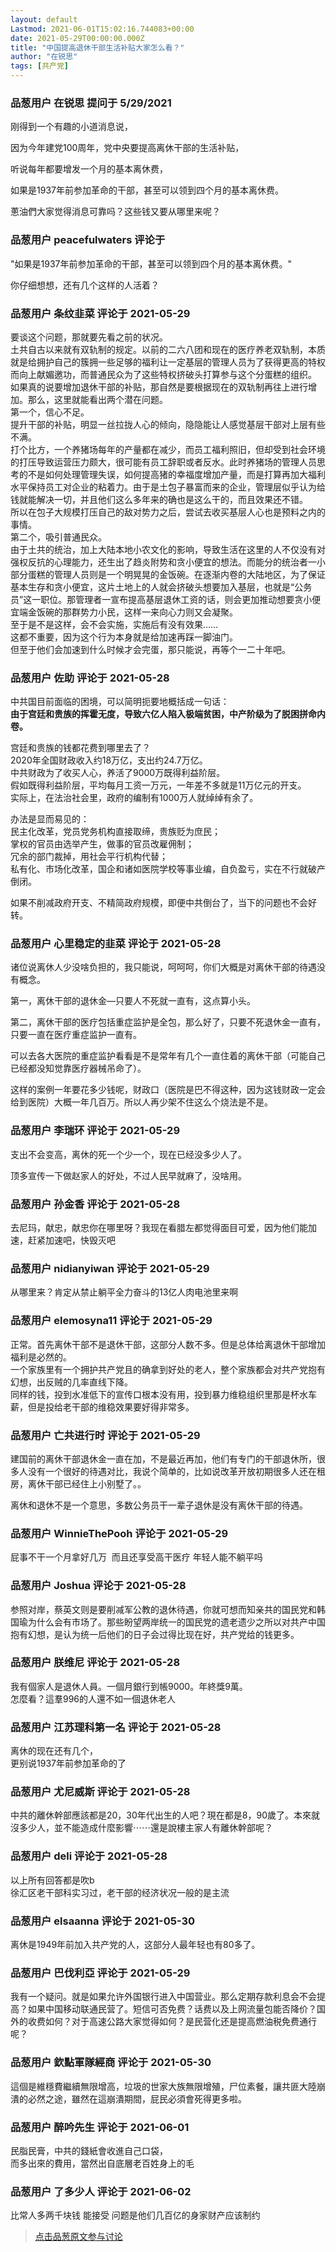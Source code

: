 ```yaml
---
layout: default
Lastmod: 2021-06-01T15:02:16.744083+00:00
date: 2021-05-29T00:00:00.000Z
title: "中国提高退休干部生活补贴大家怎么看？"
author: "在锐思"
tags: [共产党]
---
```



### 品葱用户 **在锐思** 提问于 5/29/2021
    
刚得到一个有趣的小道消息说，  
  
因为今年建党100周年，党中央要提高离休干部的生活补贴，  
  
听说每年都要增发一个月的基本离休费，  
  
如果是1937年前参加革命的干部，甚至可以领到四个月的基本离休费。  
  
蔥油們大家觉得消息可靠吗？这些钱又要从哪里来呢？
    
                

### 品葱用户 **peacefulwaters** 评论于 
        
"如果是1937年前参加革命的干部，甚至可以领到四个月的基本离休费。"  
  
你仔细想想，还有几个这样的人活着？
        
                

### 品葱用户 **条纹韭菜** 评论于 2021-05-29
        
要谈这个问题，那就要先看之前的状况。  
土共自古以来就有双轨制的规定。以前的二六八团和现在的医疗养老双轨制，本质就是给拥护自己的簇拥一些足够的福利让一定基层的管理人员为了获得更高的特权而向上献媚邀功，而普通民众为了这些特权挤破头打算参与这个分蛋糕的组织。  
如果真的说要增加退休干部的补贴，那自然是要根据现在的双轨制再往上进行增加。那么，这里就能看出两个潜在问题。  
第一个，信心不足。  
提升干部的补贴，明显一丝拉拢人心的倾向，隐隐能让人感觉基层干部对上层有些不满。  
打个比方，一个养猪场每年的产量都在减少，而员工福利照旧，但却受到社会环境的打压导致运营压力颇大，很可能有员工辞职或者反水。此时养猪场的管理人员思考的不是如何处理管理失误，如何提高猪的幸福度增加产量，而是打算再加大福利水平保持员工对企业的粘着力。由于是土包子暴富而来的企业，管理层似乎认为给钱就能解决一切，并且他们这么多年来的确也是这么干的，而且效果还不错。  
所以在包子大规模打压自己的敌对势力之后，尝试去收买基层人心也是预料之内的事情。  
第二个，吸引普通民众。  
由于土共的统治，加上大陆本地小农文化的影响，导致生活在这里的人不仅没有对强权反抗的心理能力，还生出了趋炎附势和贪小便宜的想法。而能分的统治者一小部分蛋糕的管理人员则是一个明晃晃的金饭碗。在逐渐内卷的大陆地区，为了保证基本生存和贪小便宜，这片土地上的人就会挤破头想要加入基层，也就是“公务员”这一职位。那管理者一宣布提高基层退休工资的话，则会更加推动想要贪小便宜端金饭碗的那群势力小民，这样一来向心力则又会凝聚。  
至于是不是这样，会不会实施，实施后有没有效果……  
这都不重要，因为这个行为本身就是给加速再踩一脚油门。  
但至于他们会加速到什么时候才会完蛋，那只能说，再等个一二十年吧。
        
                

### 品葱用户 **佐助** 评论于 2021-05-28
        
中共国目前面临的困境，可以简明扼要地概括成一句话：  
**由于宫廷和贵族的挥霍无度，导致六亿人陷入极端贫困，中产阶级为了脱困拼命内卷。**  
  
宫廷和贵族的钱都花费到哪里去了？  
2020年全国财政收入约18万亿，支出约24.7万亿。  
中共财政为了收买人心，养活了9000万既得利益阶层。  
假如既得利益阶层，平均每月工资一万元，一年差不多就是11万亿元的开支。  
实际上，在法治社会里，政府的编制有1000万人就绰绰有余了。  
  
办法是显而易见的：  
民主化改革，党员党务机构直接取缔，贵族贬为庶民；  
掌权的官员由选举产生，做事的官员改雇佣制；  
冗余的部门裁掉，用社会平行机构代替；  
私有化、市场化改革，国企和诸如医院学校等事业编，自负盈亏，实在不行就破产倒闭。  
  
如果不削减政府开支、不精简政府规模，即便中共倒台了，当下的问题也不会好转。
        
                

### 品葱用户 **心里稳定的韭菜** 评论于 2021-05-28
        
诸位说离休人少没啥负担的，我只能说，呵呵呵，你们大概是对离休干部的待遇没有概念。  
  
第一，离休干部的退休金—只要人不死就一直有，这点算小头。  
  
第二，离休干部的医疗包括重症监护是全包，那么好了，只要不死退休金一直有，只要一直在医疗重症监护一直有。  
  
可以去各大医院的重症监护看看是不是常年有几个一直住着的离休干部（可能自己已经都没知觉靠医疗器械吊命了）。  
  
这样的案例一年要花多少钱呢，财政口（医院是巴不得这种，因为这钱财政一定会给到医院）大概一年几百万。所以人再少架不住这么个烧法是不是。
        
                

### 品葱用户 **李瑞环** 评论于 2021-05-29
        
支出不会变高，离休的死一个少一个，现在已经没多少人了。  
  
顶多宣传一下做赵家人的好处，不过人民早就麻了，没啥用。
        
                

### 品葱用户 **孙金香** 评论于 2021-05-28
        
去尼玛，献忠，献忠你在哪里呀？我现在看腊左都觉得面目可爱，因为他们能加速，赶紧加速吧，快毁灭吧
        
                

### 品葱用户 **nidianyiwan** 评论于 2021-05-29
        
从哪里来？肯定从禁止躺平全力奋斗的13亿人肉电池里来啊
        
                

### 品葱用户 **elemosyna11** 评论于 2021-05-29
        
正常。首先离休干部不是退休干部，这部分人数不多。但是总体给离退休干部增加福利是必然的。  
一个家族里有一个拥护共产党且的确拿到好处的老人，整个家族都会对共产党抱有幻想，出反贼的几率直线下降。  
同样的钱，投到水准低下的宣传口根本没有用，投到暴力维稳组织里那是杯水车薪，但是投给老干部的维稳效果要好得非常多。
        
                

### 品葱用户 **亡共进行时** 评论于 2021-05-29
        
建国前的离休干部退休金一直在加，不是最近再加，他们有专门的干部退休所，很多人没有一个很好的待遇对比，我说个简单的，比如说改革开放初期很多人还在租房，离休干部已经住上小别墅了。。  
  
离休和退休不是一个意思，多数公务员干一辈子退休是没有离休干部的待遇。
        
                

### 品葱用户 **WinnieThePooh** 评论于 2021-05-29
        
屁事不干一个月拿好几万  而且还享受高干医疗 年轻人能不躺平吗
        
                

### 品葱用户 **Joshua** 评论于 2021-05-28
        
参照对岸，蔡英文则是要削减军公教的退休待遇，你就可想而知亲共的国民党和韩国瑜为什么会有市场了。那些盼望两岸统一的国民党的遗老遗少之所以对共产中国抱有幻想，是认为统一后他们的日子会过得比现在好，共产党给的钱更多。
        
                

### 品葱用户 **朕维尼** 评论于 2021-05-28
        
我有個家人是退休人員。一個月銀行到帳9000。年終獎9萬。  
怎麼看？這羣996的人還不如一個退休老人
        
                

### 品葱用户 **江苏理科第一名** 评论于 2021-05-28
        
离休的现在还有几个，  
更别说1937年前参加革命的了
        
                

### 品葱用户 **尤尼威斯** 评论于 2021-05-28
        
中共的離休幹部應該都是20，30年代出生的人吧？現在都是8，90歲了。本來就沒多少人，並不能造成什麼影響⋯⋯還是說樓主家人有離休幹部呢？
        
                

### 品葱用户 **deli** 评论于 2021-05-28
        
以上所有回答都是吹b  
徐汇区老干部科实习过，老干部的经济状况一般的是主流
        
                

### 品葱用户 **elsaanna** 评论于 2021-05-30
        
离休是1949年前加入共产党的人，这部分人最年轻也有80多了。
        
                

### 品葱用户 **巴伐利亞** 评论于 2021-05-29
        
我有一个疑问。就是如果允许外国银行进入中国营业。那么定期存款利息会不会提高？如果中国移动联通民营了。短信可否免费？话费以及上网流量包能否降价？国外的收费如何？对于高速公路大家觉得如何？是民营化还是提高燃油税免费通行呢？
        
                

### 品葱用户 **欽點軍隊經商** 评论于 2021-05-30
        
這個是維穩費繼續無限增高，垃圾的世家大族無限增殖，尸位素餐，讓共匪大陸崩潰的必然之途，雖然在這崩潰期間，屁民必須會死得更多啦。
        
                

### 品葱用户 **醉吟先生** 评论于 2021-06-01
        
民脂民膏，中共的錢紙會收進自己口袋，  
而多出來的費用，當然出自底層老百姓身上的毛
        
                

### 品葱用户 **了多少人** 评论于 2021-06-02
        
比常人多两千块钱 能接受 问题是他们几百亿的身家财产应该制约
        
                





> [点击品葱原文参与讨论](https://pincong.rocks/question/39065)

